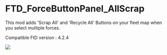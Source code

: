 # FTD_ForceButtonPanel_AllScrap

This mod adds 'Scrap All' and 'Recycle All' Buttons on your fleet map when you select multiple forces.

Compatible FtD version : 4.2.4

[![](https://steamuserimages-a.akamaihd.net/ugc/2494516750404386783/E3518160F08B211EC545B48395F0F2E7A7DB0DDA/?imw=5000&imh=5000&ima=fit&impolicy=Letterbox&imcolor=%23000000&letterbox=false)](https://steamuserimages-a.akamaihd.net/ugc/2494516750404386783/E3518160F08B211EC545B48395F0F2E7A7DB0DDA/?imw=5000&imh=5000&ima=fit&impolicy=Letterbox&imcolor=%23000000&letterbox=false)
